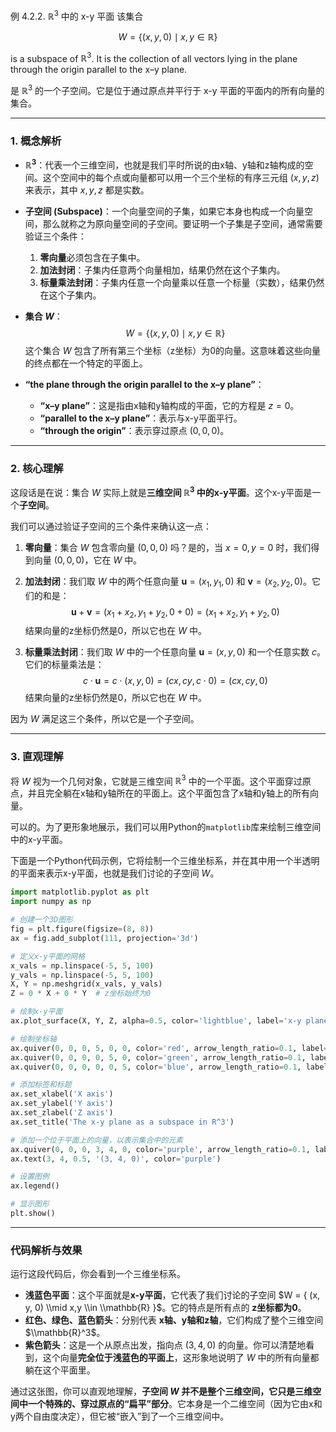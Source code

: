 
例 4.2.2. $\mathbb{R}^3$ 中的 x-y 平面 该集合

$$
W = \{ (x, y, 0) \mid x,y \in \mathbb{R} \}
$$

is a subspace of $\mathbb{R}^3$. It is the collection of all vectors lying in the plane through the origin parallel to the x–y plane.

是 $\mathbb{R}^3$ 的一个子空间。它是位于通过原点并平行于 x-y 平面的平面内的所有向量的集合。

---

### 1. 概念解析

* **$\mathbb{R}^3$**：代表一个三维空间，也就是我们平时所说的由x轴、y轴和z轴构成的空间。这个空间中的每个点或向量都可以用一个三个坐标的有序三元组 $(x, y, z)$ 来表示，其中 $x, y, z$ 都是实数。

* **子空间 (Subspace)**：一个向量空间的子集，如果它本身也构成一个向量空间，那么就称之为原向量空间的子空间。要证明一个子集是子空间，通常需要验证三个条件：
    1.  **零向量**必须包含在子集中。
    2.  **加法封闭**：子集内任意两个向量相加，结果仍然在这个子集内。
    3.  **标量乘法封闭**：子集内任意一个向量乘以任意一个标量（实数），结果仍然在这个子集内。

* **集合 $W$**：
    $$W = \{ (x, y, 0) \mid x,y \in \mathbb{R} \}$$
    这个集合 $W$ 包含了所有第三个坐标（z坐标）为0的向量。这意味着这些向量的终点都在一个特定的平面上。

* **“the plane through the origin parallel to the x–y plane”**：
    * **“x–y plane”**：这是指由x轴和y轴构成的平面，它的方程是 $z=0$。
    * **“parallel to the x–y plane”**：表示与x-y平面平行。
    * **“through the origin”**：表示穿过原点 $(0, 0, 0)$。

---

### 2. 核心理解

这段话是在说：集合 $W$ 实际上就是**三维空间 $\mathbb{R}^3$ 中的x-y平面**。这个x-y平面是一个**子空间**。

我们可以通过验证子空间的三个条件来确认这一点：

1.  **零向量**：集合 $W$ 包含零向量 $(0, 0, 0)$ 吗？是的，当 $x=0, y=0$ 时，我们得到向量 $(0, 0, 0)$，它在 $W$ 中。

2.  **加法封闭**：我们取 $W$ 中的两个任意向量 $\mathbf{u} = (x_1, y_1, 0)$ 和 $\mathbf{v} = (x_2, y_2, 0)$。它们的和是：
    $$\mathbf{u} + \mathbf{v} = (x_1+x_2, y_1+y_2, 0+0) = (x_1+x_2, y_1+y_2, 0)$$
    结果向量的z坐标仍然是0，所以它也在 $W$ 中。

3.  **标量乘法封闭**：我们取 $W$ 中的一个任意向量 $\mathbf{u} = (x, y, 0)$ 和一个任意实数 $c$。它们的标量乘法是：
    $$c \cdot \mathbf{u} = c \cdot (x, y, 0) = (cx, cy, c \cdot 0) = (cx, cy, 0)$$
    结果向量的z坐标仍然是0，所以它也在 $W$ 中。

因为 $W$ 满足这三个条件，所以它是一个子空间。

---

### 3. 直观理解

将 $W$ 视为一个几何对象，它就是三维空间 $\mathbb{R}^3$ 中的一个平面。这个平面穿过原点，并且完全躺在x轴和y轴所在的平面上。这个平面包含了x轴和y轴上的所有向量。

可以的。为了更形象地展示，我们可以用Python的`matplotlib`库来绘制三维空间中的x-y平面。

下面是一个Python代码示例，它将绘制一个三维坐标系，并在其中用一个半透明的平面来表示x-y平面，也就是我们讨论的子空间 $W$。

```python
import matplotlib.pyplot as plt
import numpy as np

# 创建一个3D图形
fig = plt.figure(figsize=(8, 8))
ax = fig.add_subplot(111, projection='3d')

# 定义x-y平面的网格
x_vals = np.linspace(-5, 5, 100)
y_vals = np.linspace(-5, 5, 100)
X, Y = np.meshgrid(x_vals, y_vals)
Z = 0 * X + 0 * Y  # z坐标始终为0

# 绘制x-y平面
ax.plot_surface(X, Y, Z, alpha=0.5, color='lightblue', label='x-y plane')

# 绘制坐标轴
ax.quiver(0, 0, 0, 5, 0, 0, color='red', arrow_length_ratio=0.1, label='x-axis')
ax.quiver(0, 0, 0, 0, 5, 0, color='green', arrow_length_ratio=0.1, label='y-axis')
ax.quiver(0, 0, 0, 0, 0, 5, color='blue', arrow_length_ratio=0.1, label='z-axis')

# 添加标签和标题
ax.set_xlabel('X axis')
ax.set_ylabel('Y axis')
ax.set_zlabel('Z axis')
ax.set_title('The x-y plane as a subspace in R^3')

# 添加一个位于平面上的向量，以表示集合中的元素
ax.quiver(0, 0, 0, 3, 4, 0, color='purple', arrow_length_ratio=0.1, label='A vector in W')
ax.text(3, 4, 0.5, '(3, 4, 0)', color='purple')

# 设置图例
ax.legend()

# 显示图形
plt.show()
```

-----

### 代码解析与效果

运行这段代码后，你会看到一个三维坐标系。

  * **浅蓝色平面**：这个平面就是**x-y平面**，它代表了我们讨论的子空间 $W = { (x, y, 0) \\mid x,y \\in \\mathbb{R} }$。它的特点是所有点的 **z坐标都为0**。
  * **红色、绿色、蓝色箭头**：分别代表 **x轴、y轴和z轴**，它们构成了整个三维空间 $\\mathbb{R}^3$。
  * **紫色箭头**：这是一个从原点出发，指向点 $(3, 4, 0)$ 的向量。你可以清楚地看到，这个向量**完全位于浅蓝色的平面上**，这形象地说明了 $W$ 中的所有向量都躺在这个平面里。

通过这张图，你可以直观地理解，**子空间 $W$ 并不是整个三维空间，它只是三维空间中一个特殊的、穿过原点的“扁平”部分**。它本身是一个二维空间（因为它由x和y两个自由度决定），但它被“嵌入”到了一个三维空间中。
